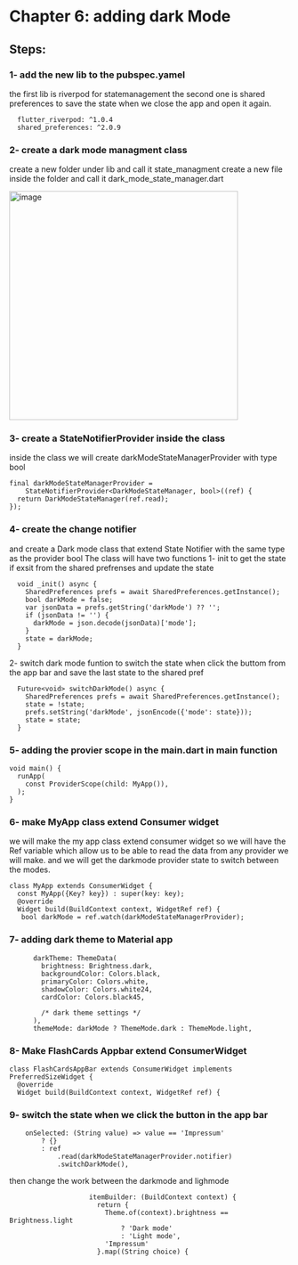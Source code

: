 # Chapter 6: adding dark Mode 

## Steps: 

### 1- add the new lib to the pubspec.yamel 
the first lib is riverpod for statemanagement 
the second one is shared preferences to save the state when we close the app and open it again. 
```
  flutter_riverpod: ^1.0.4
  shared_preferences: ^2.0.9
```

### 2- create a dark mode managment class 
create a new folder under lib and call it state_managment
create a new file inside the folder and call it dark_mode_state_manager.dart 

<img width="411" alt="image" src="https://user-images.githubusercontent.com/18642838/170315889-f346ed06-f038-4dd5-b57e-35e8313b5892.png">

### 3- create a StateNotifierProvider inside the class 

inside the class we will create darkModeStateManagerProvider with type bool 

```
final darkModeStateManagerProvider =
    StateNotifierProvider<DarkModeStateManager, bool>((ref) {
  return DarkModeStateManager(ref.read);
});
```
### 4- create the change notifier 
and create a Dark mode class that extend State Notifier with the same type as the provider bool
The class will have two functions 
1- init to get the state if exsit from the shared prefrenses and update the state 

```
  void _init() async {
    SharedPreferences prefs = await SharedPreferences.getInstance();
    bool darkMode = false;
    var jsonData = prefs.getString('darkMode') ?? '';
    if (jsonData != '') {
      darkMode = json.decode(jsonData)['mode'];
    }
    state = darkMode;
  }
```
2- switch dark mode funtion to switch the state when click the buttom from the app bar and save the last state to the shared pref 
```
  Future<void> switchDarkMode() async {
    SharedPreferences prefs = await SharedPreferences.getInstance();
    state = !state;
    prefs.setString('darkMode', jsonEncode({'mode': state}));
    state = state;
  }
```

### 5- adding the provier scope in the main.dart in main function

```
void main() {
  runApp(
    const ProviderScope(child: MyApp()),
  );
}
```

### 6- make MyApp class extend Consumer widget 
we will make the my app class extend consumer widget so we will have the Ref variable which allow us to be able to read the data from any provider we will make. 
and we will get the darkmode provider state to switch between the modes. 
```
class MyApp extends ConsumerWidget {
  const MyApp({Key? key}) : super(key: key);
  @override
  Widget build(BuildContext context, WidgetRef ref) {
   bool darkMode = ref.watch(darkModeStateManagerProvider);
```

### 7- adding dark theme to Material app 

```
      darkTheme: ThemeData(
        brightness: Brightness.dark,
        backgroundColor: Colors.black,
        primaryColor: Colors.white,
        shadowColor: Colors.white24,
        cardColor: Colors.black45,

        /* dark theme settings */
      ),
      themeMode: darkMode ? ThemeMode.dark : ThemeMode.light,
```


### 8- Make FlashCards Appbar extend ConsumerWidget 

```
class FlashCardsAppBar extends ConsumerWidget implements PreferredSizeWidget {
  @override
  Widget build(BuildContext context, WidgetRef ref) {
```



### 9- switch the state when we click the button in the app bar

```
    onSelected: (String value) => value == 'Impressum'
        ? {}
        : ref
            .read(darkModeStateManagerProvider.notifier)
            .switchDarkMode(),
```
then change the work between the darkmode and lighmode 

```
                    itemBuilder: (BuildContext context) {
                      return {
                        Theme.of(context).brightness == Brightness.light
                            ? 'Dark mode'
                            : 'Light mode',
                        'Impressum'
                      }.map((String choice) {
````

